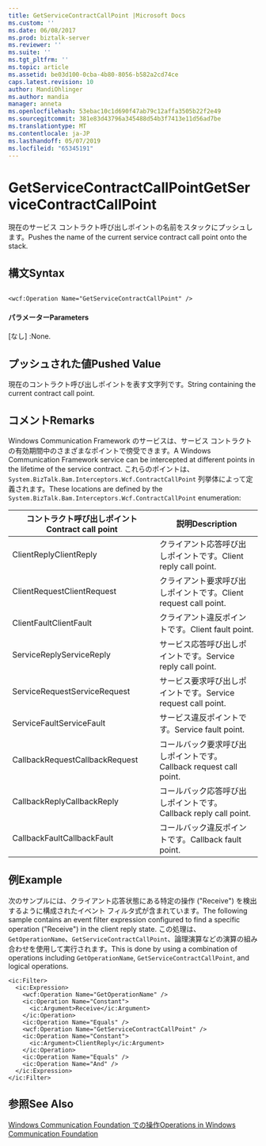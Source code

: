 ```yaml
---
title: GetServiceContractCallPoint |Microsoft Docs
ms.custom: ''
ms.date: 06/08/2017
ms.prod: biztalk-server
ms.reviewer: ''
ms.suite: ''
ms.tgt_pltfrm: ''
ms.topic: article
ms.assetid: be03d100-0cba-4b80-8056-b582a2cd74ce
caps.latest.revision: 10
author: MandiOhlinger
ms.author: mandia
manager: anneta
ms.openlocfilehash: 53ebac10c1d690f47ab79c12affa3505b22f2e49
ms.sourcegitcommit: 381e83d43796a345488d54b3f7413e11d56ad7be
ms.translationtype: MT
ms.contentlocale: ja-JP
ms.lasthandoff: 05/07/2019
ms.locfileid: "65345191"
---
```

# <a name="getservicecontractcallpoint"></a><span data-ttu-id="1cff1-102">GetServiceContractCallPoint</span><span class="sxs-lookup"><span data-stu-id="1cff1-102">GetServiceContractCallPoint</span></span>
<span data-ttu-id="1cff1-103">現在のサービス コントラクト呼び出しポイントの名前をスタックにプッシュします。</span><span class="sxs-lookup"><span data-stu-id="1cff1-103">Pushes the name of the current service contract call point onto the stack.</span></span>  
  
## <a name="syntax"></a><span data-ttu-id="1cff1-104">構文</span><span class="sxs-lookup"><span data-stu-id="1cff1-104">Syntax</span></span>  
  
```  
  
<wcf:Operation Name="GetServiceContractCallPoint" />  
```  
  
#### <a name="parameters"></a><span data-ttu-id="1cff1-105">パラメーター</span><span class="sxs-lookup"><span data-stu-id="1cff1-105">Parameters</span></span>  
 <span data-ttu-id="1cff1-106">[なし] :</span><span class="sxs-lookup"><span data-stu-id="1cff1-106">None.</span></span>  
  
## <a name="pushed-value"></a><span data-ttu-id="1cff1-107">プッシュされた値</span><span class="sxs-lookup"><span data-stu-id="1cff1-107">Pushed Value</span></span>  
 <span data-ttu-id="1cff1-108">現在のコントラクト呼び出しポイントを表す文字列です。</span><span class="sxs-lookup"><span data-stu-id="1cff1-108">String containing the current contract call point.</span></span>  
  
## <a name="remarks"></a><span data-ttu-id="1cff1-109">コメント</span><span class="sxs-lookup"><span data-stu-id="1cff1-109">Remarks</span></span>  
 <span data-ttu-id="1cff1-110">Windows Communication Framework のサービスは、サービス コントラクトの有効期間中のさまざまなポイントで傍受できます。</span><span class="sxs-lookup"><span data-stu-id="1cff1-110">A Windows Communication Framework service can be intercepted at different points in the lifetime of the service contract.</span></span> <span data-ttu-id="1cff1-111">これらのポイントは、`System.BizTalk.Bam.Interceptors.Wcf.ContractCallPoint` 列挙体によって定義されます。</span><span class="sxs-lookup"><span data-stu-id="1cff1-111">These locations are defined by the `System.BizTalk.Bam.Interceptors.Wcf.ContractCallPoint` enumeration:</span></span>  
  
|<span data-ttu-id="1cff1-112">コントラクト呼び出しポイント</span><span class="sxs-lookup"><span data-stu-id="1cff1-112">Contract call point</span></span>|<span data-ttu-id="1cff1-113">説明</span><span class="sxs-lookup"><span data-stu-id="1cff1-113">Description</span></span>|  
|-------------------------|-----------------|  
|<span data-ttu-id="1cff1-114">ClientReply</span><span class="sxs-lookup"><span data-stu-id="1cff1-114">ClientReply</span></span>|<span data-ttu-id="1cff1-115">クライアント応答呼び出しポイントです。</span><span class="sxs-lookup"><span data-stu-id="1cff1-115">Client reply call point.</span></span>|  
|<span data-ttu-id="1cff1-116">ClientRequest</span><span class="sxs-lookup"><span data-stu-id="1cff1-116">ClientRequest</span></span>|<span data-ttu-id="1cff1-117">クライアント要求呼び出しポイントです。</span><span class="sxs-lookup"><span data-stu-id="1cff1-117">Client request call point.</span></span>|  
|<span data-ttu-id="1cff1-118">ClientFault</span><span class="sxs-lookup"><span data-stu-id="1cff1-118">ClientFault</span></span>|<span data-ttu-id="1cff1-119">クライアント違反ポイントです。</span><span class="sxs-lookup"><span data-stu-id="1cff1-119">Client fault point.</span></span>|  
|<span data-ttu-id="1cff1-120">ServiceReply</span><span class="sxs-lookup"><span data-stu-id="1cff1-120">ServiceReply</span></span>|<span data-ttu-id="1cff1-121">サービス応答呼び出しポイントです。</span><span class="sxs-lookup"><span data-stu-id="1cff1-121">Service reply call point.</span></span>|  
|<span data-ttu-id="1cff1-122">ServiceRequest</span><span class="sxs-lookup"><span data-stu-id="1cff1-122">ServiceRequest</span></span>|<span data-ttu-id="1cff1-123">サービス要求呼び出しポイントです。</span><span class="sxs-lookup"><span data-stu-id="1cff1-123">Service request call point.</span></span>|  
|<span data-ttu-id="1cff1-124">ServiceFault</span><span class="sxs-lookup"><span data-stu-id="1cff1-124">ServiceFault</span></span>|<span data-ttu-id="1cff1-125">サービス違反ポイントです。</span><span class="sxs-lookup"><span data-stu-id="1cff1-125">Service fault point.</span></span>|  
|<span data-ttu-id="1cff1-126">CallbackRequest</span><span class="sxs-lookup"><span data-stu-id="1cff1-126">CallbackRequest</span></span>|<span data-ttu-id="1cff1-127">コールバック要求呼び出しポイントです。</span><span class="sxs-lookup"><span data-stu-id="1cff1-127">Callback request call point.</span></span>|  
|<span data-ttu-id="1cff1-128">CallbackReply</span><span class="sxs-lookup"><span data-stu-id="1cff1-128">CallbackReply</span></span>|<span data-ttu-id="1cff1-129">コールバック応答呼び出しポイントです。</span><span class="sxs-lookup"><span data-stu-id="1cff1-129">Callback reply call point.</span></span>|  
|<span data-ttu-id="1cff1-130">CallbackFault</span><span class="sxs-lookup"><span data-stu-id="1cff1-130">CallbackFault</span></span>|<span data-ttu-id="1cff1-131">コールバック違反ポイントです。</span><span class="sxs-lookup"><span data-stu-id="1cff1-131">Callback fault point.</span></span>|  
  
## <a name="example"></a><span data-ttu-id="1cff1-132">例</span><span class="sxs-lookup"><span data-stu-id="1cff1-132">Example</span></span>  
 <span data-ttu-id="1cff1-133">次のサンプルには、クライアント応答状態にある特定の操作 ("Receive") を検出するように構成されたイベント フィルタ式が含まれています。</span><span class="sxs-lookup"><span data-stu-id="1cff1-133">The following sample contains an event filter expression configured to find a specific operation ("Receive") in the client reply state.</span></span> <span data-ttu-id="1cff1-134">この処理は、`GetOperationName`、`GetServiceContractCallPoint`、論理演算などの演算の組み合わせを使用して実行されます。</span><span class="sxs-lookup"><span data-stu-id="1cff1-134">This is done by using a combination of operations including `GetOperationName`, `GetServiceContractCallPoint`, and logical operations.</span></span>  
  
```  
<ic:Filter>  
  <ic:Expression>  
    <wcf:Operation Name="GetOperationName" />  
    <ic:Operation Name="Constant">  
      <ic:Argument>Receive</ic:Argument>  
    </ic:Operation>  
    <ic:Operation Name="Equals" />  
    <wcf:Operation Name="GetServiceContractCallPoint" />  
    <ic:Operation Name="Constant">  
      <ic:Argument>ClientReply</ic:Argument>  
    </ic:Operation>  
    <ic:Operation Name="Equals" />  
    <ic:Operation Name="And" />  
  </ic:Expression>  
</ic:Filter>  
```  
  
## <a name="see-also"></a><span data-ttu-id="1cff1-135">参照</span><span class="sxs-lookup"><span data-stu-id="1cff1-135">See Also</span></span>  
 [<span data-ttu-id="1cff1-136">Windows Communication Foundation での操作</span><span class="sxs-lookup"><span data-stu-id="1cff1-136">Operations in Windows Communication Foundation</span></span>](../core/operations-in-windows-communication-foundation.md)